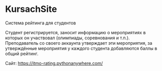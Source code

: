 # KursachSite
Система рейтинга для студентов

Студент регистрируется, заносит информацию о мероприятиях в которых он участвовал (олимпиады, соревнования и т.п.). Преподаватель со своего аккаунта утверждает эти мероприятия, за утверждённые мероприятия у каждого студента добавляются баллы в общий рейтинг.

Сайт: https://itmo-rating.pythonanywhere.com/
